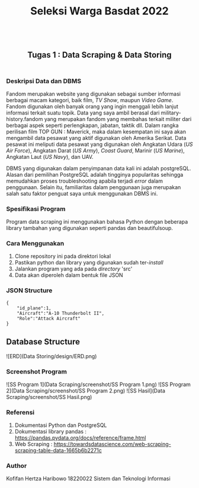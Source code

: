 <h1 align="center">
  <br>
  Seleksi Warga Basdat 2022
  <br>
  <br>
</h1>

<h2 align="center">
  <br>
  Tugas 1 : Data Scraping & Data Storing
  <br>
  <br>
</h2>

### Deskripsi Data dan DBMS

Fandom merupakan website yang digunakan sebagai sumber informasi berbagai macam kategori, baik film, *TV Show*, maupun *Video Game*. Fandom digunakan oleh banyak orang yang ingin menggali lebih lanjut informasi terkait suatu topik. Data yang saya ambil berasal dari military-history.fandom yang merupakan fandom yang membahas terkait militer dari berbagai aspek seperti perlengkapan, jabatan, taktik dll. Dalam rangka perilisan film TOP GUN : Maverick, maka dalam kesempatan ini saya akan mengambil data pesawat yang aktif digunakan oleh Amerika Serikat. Data pesawat ini meliputi data pesawat yang digunakan oleh Angkatan Udara (*US Air Force*), Angkatan Darat (*US Army*), *Coast Guard*, Marinir (*US Marine*), Angkatan Laut (*US Navy*), dan UAV.

DBMS yang digunakan dalam penyimpanan data kali ini adalah postgreSQL. Alasan dari pemilihan PostgreSQL adalah tingginya popularitas sehingga memudahkan proses troubleshooting apabila terjadi *error* dalam penggunaan. Selain itu, familiaritas dalam penggunaan juga merupakan salah satu faktor penguat saya untuk menggunakan DBMS ini.

### Spesifikasi Program

Program data scraping ini menggunakan bahasa Python dengan beberapa library tambahan yang digunakan seperti pandas dan beautifulsoup.

### Cara Menggunakan

1. Clone repository ini pada direktori lokal
2. Pastikan python dan library yang digunakan sudah ter-*install*
3. Jalankan program yang ada pada *directory* 'src'
4. Data akan diperoleh dalam bentuk file JSON

### JSON Structure
```
{
    "id_plane":1,
    "Aircraft":"A-10 Thunderbolt II",
    "Role":"Attack Aircraft"
}
```

## Database Structure
![ERD](Data Storing/design/ERD.png)

### Screenshot Program
![SS Program 1](Data Scraping/screenshot/SS Program 1.png)
![SS Program 2](Data Scraping/screenshot/SS Program 2.png)
![SS Hasil](Data Scraping/screenshot/SS Hasil.png)

### Referensi
1. Dokumentasi Python dan PostgreSQL
2. Dokumentasi library pandas : https://pandas.pydata.org/docs/reference/frame.html
3. Web Scraping : https://towardsdatascience.com/web-scraping-scraping-table-data-1665b6b2271c

### Author
Kofifan Hertza Haribowo
18220022
Sistem dan Teknologi Informasi
